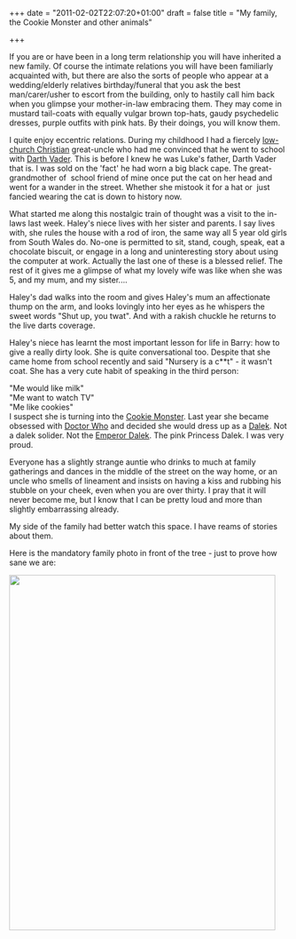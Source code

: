 +++
date = "2011-02-02T22:07:20+01:00"
draft = false
title = "My family, the Cookie Monster and other animals"

+++

<p>If you are or have been in a long term relationship you will have inherited a new family. Of course the intimate relations you will have been familiarly acquainted with, but there are also the sorts of people who appear at a wedding/elderly relatives birthday/funeral that you ask the best man/carer/usher to escort from the building, only to hastily call him back when you glimpse your mother-in-law embracing them. They may come in mustard tail-coats with equally vulgar brown top-hats, gaudy psychedelic dresses, purple outfits with pink hats. By their doings, you will know them.</p>

<p>I quite enjoy eccentric relations. During my childhood I had a fiercely <a href="http://en.wikipedia.org/wiki/Official_Monster_Raving_Loony_Party">low-church Christian</a> great-uncle who had me convinced that he went to school with <a href="http://www.starwars.com/databank/character/darthvader/">Darth Vader</a>. This is before I knew he was Luke's father, Darth Vader that is. I was sold on the 'fact' he had worn a big black cape. The great-grandmother of &#160;school friend of mine once put the cat on her head and went for a wander in the street. Whether she mistook it for a hat or &#160;just fancied wearing the cat is down to history now.</p>

<p>What started me along this nostalgic train of thought was a visit to the in-laws last week. Haley's niece lives with her sister and parents. I say lives with, she rules the house with a rod of iron, the same way all 5 year old girls from South Wales do. No-one is permitted to sit, stand, cough, speak, eat a chocolate biscuit, or engage in a long and uninteresting story about using the computer at work. Actually the last one of these is a blessed relief. The rest of it gives me a glimpse of what my lovely wife was like when she was 5, and my mum, and my sister....</p>

<p>Haley's dad walks into the room and gives Haley's mum an affectionate thump on the arm, and looks lovingly into her eyes as he whispers the sweet words "Shut up, you twat". And with a rakish chuckle he returns to the live darts coverage.</p>

<p>Haley's niece has learnt the most important lesson for life in Barry: how to give a really dirty look. She is quite conversational too. Despite that she came home from school recently and said "Nursery is a c**t" - it wasn't coat. She has a very cute habit of speaking in the third person:</p>

<p>"Me would like milk"<br />"Me want to watch TV"<br />"Me like cookies"<br />I suspect she is turning into the <a href="http://muppet.wikia.com/wiki/Cookie_Monster">Cookie Monster</a>. Last year she became obsessed with <a href="http://www.bbc.co.uk/doctorwho/dw">Doctor Who</a> and decided she would dress up as a <a href="http://tardis.wikia.com/wiki/Dalek">Dalek</a>. Not a dalek solider. Not the <a href="http://tardis.wikia.com/wiki/Dalek_Emperor">Emperor Dalek</a>. The pink Princess Dalek. I was very proud.</p>

<p>Everyone has a slightly strange auntie who drinks to much at family gatherings and dances in the middle of the street on the way home, or an uncle who smells of lineament and insists on having a kiss and rubbing his stubble on your cheek, even when you are over thirty. I pray that it will never become me, but I know that I can be pretty loud and more than slightly embarrassing already.</p>

<p>My side of the family had better watch this space. I have reams of stories about them.</p>

<p>Here is the mandatory family photo in front of the tree - just to prove how sane we are:</p>

<p><a href="http://static.darkmattersheep.uk/2011/02/silly_family.jpg"><img alt="" class="aligncenter size-full wp-image-392" height="640" src="http://static.darkmattersheep.uk/2011/02/silly_family.jpg" title="Silly family" width="480" /></a><br /><p style="text-align: center;"></p></p>
